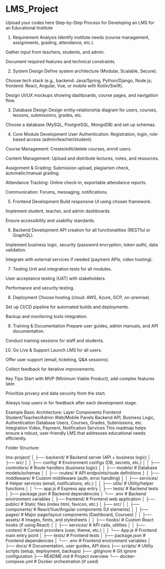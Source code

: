 # LMS_Project
Upload your codes here
Step-by-Step Process for Developing an LMS for an Educational Institute
1. Requirement Analysis
Identify institute needs (course management, assignments, grading, attendance, etc.).

Gather input from teachers, students, and admin.

Document required features and technical constraints.

2. System Design
Define system architecture (Modular, Scalable, Secure).

Choose tech stack (e.g., backend: Java/Spring, Python/Django, Node.js; frontend: React, Angular, Vue, or mobile with Kotlin/Swift).

Design UI/UX mockups showing dashboards, course pages, and navigation flow.

3. Database Design
Design entity-relationship diagram for users, courses, lessons, submissions, grades, etc.

Choose a database (MySQL, PostgreSQL, MongoDB) and set up schemas.

4. Core Module Development
User Authentication: Registration, login, role-based access (admin/teacher/student).

Course Management: Create/edit/delete courses, enroll users.

Content Management: Upload and distribute lectures, notes, and resources.

Assignment & Grading: Submission upload, plagiarism check, automatic/manual grading.

Attendance Tracking: Online check-in, exportable attendance reports.

Communication: Forums, messaging, notifications.

5. Frontend Development
Build responsive UI using chosen framework.

Implement student, teacher, and admin dashboards.

Ensure accessibility and usability standards.

6. Backend Development
API creation for all functionalities (RESTful or GraphQL).

Implement business logic, security (password encryption, token auth), data validation.

Integrate with external services if needed (payment APIs, video hosting).

7. Testing
Unit and integration tests for all modules.

User acceptance testing (UAT) with stakeholders.

Performance and security testing.

8. Deployment
Choose hosting (cloud: AWS, Azure, GCP, on-premise).

Set up CI/CD pipeline for automated builds and deployments.

Backup and monitoring tools integration.

9. Training & Documentation
Prepare user guides, admin manuals, and API documentation.

Conduct training sessions for staff and students.

10. Go Live & Support
Launch LMS for all users.

Offer user support (email, ticketing, Q&A sessions).

Collect feedback for iterative improvements.

Key Tips
Start with MVP (Minimum Viable Product), add complex features later.

Prioritize privacy and data security from the start.

Always loop users in for feedback after each development stage.

Example Basic Architecture:
Layer	Components
Frontend	  Student/Teacher/Admin Web/Mobile Panels
Backend	    API, Business Logic, Authentication
Database	  Users, Courses, Grades, Submissions, etc.
Integration	Video, Payment, Notification Services
This roadmap helps ensure a robust, user-friendly LMS that addresses educational needs efficiently.

Folder Structure:

lms-project/
│
├── backend/                  # Backend server (API + business logic)
│   ├── src/
│   │   ├── config/           # Environment configs (DB, secrets, etc.)
│   │   ├── controllers/      # Route handlers (business logic)
│   │   ├── models/           # Database models/schemas
│   │   ├── routes/           # API endpoints/route definitions
│   │   ├── middleware/       # Custom middleware (auth, error handling)
│   │   ├── services/         # Helper services (email, notifications, etc.)
│   │   ├── utils/            # Utility/helper functions
│   │   └── app.js            # Express app entry
│   ├── tests/                # Backend tests
│   ├── package.json          # Backend dependencies
│   └── .env                  # Backend environment variables
│
├── frontend/                 # Frontend web application
│   ├── public/               # Static files (index.html, favicon, etc.)
│   ├── src/
│   │   ├── components/       # React/Vue/Angular components (UI elements)
│   │   ├── pages/            # Major page/layout components (Dashboard, Courses)
│   │   ├── assets/           # Images, fonts, and stylesheets
│   │   ├── hooks/            # Custom React hooks (if using React)
│   │   ├── services/         # API calls, utilities
│   │   ├── context/          # Context providers (user, theme, etc.)
│   │   └── App.js            # Frontend main entry point
│   ├── tests/                # Frontend tests
│   ├── package.json          # Frontend dependencies
│   └── .env                  # Frontend environment variables
│
├── docs/                     # Documentation, user guides, API docs
├── scripts/                  # Utility scripts (setup, deployment, backups)
├── .gitignore                # Git ignore configuration
├── README.md                 # Project overview
└── docker-compose.yml        # Docker orchestration (if used)

